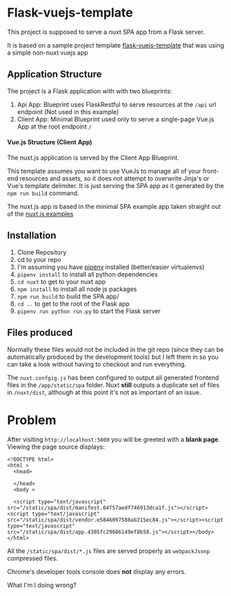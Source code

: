 # Flask-vuejs-template

This project is supposed to serve a nuxt SPA app from a Flask server.

It is based on a sample project template [flask-vuejs-template](https://github.com/gtalarico/flask-vuejs-template) that was using a simple non-nuxt vuejs app

## Application Structure

The project is a Flask application with with two blueprints:

1. Api App: Blueprint uses FlaskRestful to serve resources at the `/api` url endpoint (Not used in this example)
2. Client App: Minimal Blueprint used only to serve a single-page Vue.js App at the root endpoint `/`


#### Vue.js Structure (Client App)

The nuxt.js application is served by the Client App Blueprint.

This template assumes you want to use VueJs to manage all of your front-end resources and assets,
so it does not attempt to overwrite Jinja's or Vue's template delimiter.  It is just serving the SPA app as it generated by the `npm run build` command.

The nuxt.js app is based in the minimal SPA example app taken straight out of the [nuxt.js examples](https://github.com/nuxt/nuxt.js/tree/dev/examples/spa)


## Installation

1. Clone Repository
1. cd to your repo 
1. I'm assuming you have [pipenv](https://docs.pipenv.org/) installed (better/easier virtualenvs)
1. `pipenv install` to install all python dependencies
1. `cd nuxt` to get to your nuxt app
1. `npm install` to install all node js packages
1. `npm run build` to build the SPA app/
1. `cd ..` to get to the root of the Flask app
1. `pipenv run python run.py` to start the Flask server


## Files produced

Normally these files would not be included in the git repo (since they can be automatically produced by the development tools) but I left them in so you can take a look without having to checkout and run everything.

The `nuxt.confgig.js` has been configured to output all generated frontend files in the `/app/static/spa` folder. Nuxt **still** outputs a duplicate set of files in `/nuxt/dist`, although at this point it's not as important of an issue.

# Problem

After visiting `http://localhost:5000` you will be greeted with a **blank page**.  Viewing the page source displays:

```
<!DOCTYPE html>
<html >
  <head>
    
  </head>
  <body >
    
  <script type="text/javascript" src="/static/spa/dist/manifest.04f57aedf746913dca1f.js"></script><script type="text/javascript" src="/static/spa/dist/vendor.e5846097588ab215ec84.js"></script><script type="text/javascript" src="/static/spa/dist/app.4305fc29686149ef8b58.js"></script></body>
</html>
```

All the `/static/spa/dist/*.js` files are served properly as `webpackJsonp` compressed files.

Chrome's developer tools console does **not** display any errors.

What I'm I doing wrong?